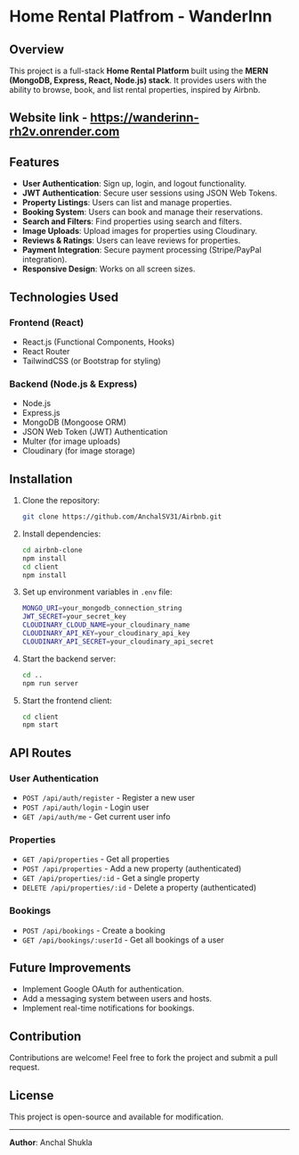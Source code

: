 # Home Rental Platfrom - WanderInn

## Overview
This project is a full-stack **Home Rental Platform** built using the **MERN (MongoDB, Express, React, Node.js) stack**. It provides users with the ability to browse, book, and list rental properties, inspired by Airbnb.
## Website link - https://wanderinn-rh2v.onrender.com

## Features
- **User Authentication**: Sign up, login, and logout functionality.
- **JWT Authentication**: Secure user sessions using JSON Web Tokens.
- **Property Listings**: Users can list and manage properties.
- **Booking System**: Users can book and manage their reservations.
- **Search and Filters**: Find properties using search and filters.
- **Image Uploads**: Upload images for properties using Cloudinary.
- **Reviews & Ratings**: Users can leave reviews for properties.
- **Payment Integration**: Secure payment processing (Stripe/PayPal integration).
- **Responsive Design**: Works on all screen sizes.

## Technologies Used
### Frontend (React)
- React.js (Functional Components, Hooks)
- React Router
- TailwindCSS (or Bootstrap for styling)

### Backend (Node.js & Express)
- Node.js
- Express.js
- MongoDB (Mongoose ORM)
- JSON Web Token (JWT) Authentication
- Multer (for image uploads)
- Cloudinary (for image storage)

## Installation
1. Clone the repository:
   ```sh
   git clone https://github.com/AnchalSV31/Airbnb.git
   ```

2. Install dependencies:
   ```sh
   cd airbnb-clone
   npm install
   cd client
   npm install
   ```

3. Set up environment variables in `.env` file:
   ```sh
   MONGO_URI=your_mongodb_connection_string
   JWT_SECRET=your_secret_key
   CLOUDINARY_CLOUD_NAME=your_cloudinary_name
   CLOUDINARY_API_KEY=your_cloudinary_api_key
   CLOUDINARY_API_SECRET=your_cloudinary_api_secret
   ```

4. Start the backend server:
   ```sh
   cd ..
   npm run server
   ```

5. Start the frontend client:
   ```sh
   cd client
   npm start
   ```

## API Routes
### User Authentication
- `POST /api/auth/register` - Register a new user
- `POST /api/auth/login` - Login user
- `GET /api/auth/me` - Get current user info

### Properties
- `GET /api/properties` - Get all properties
- `POST /api/properties` - Add a new property (authenticated)
- `GET /api/properties/:id` - Get a single property
- `DELETE /api/properties/:id` - Delete a property (authenticated)

### Bookings
- `POST /api/bookings` - Create a booking
- `GET /api/bookings/:userId` - Get all bookings of a user

## Future Improvements
- Implement Google OAuth for authentication.
- Add a messaging system between users and hosts.
- Implement real-time notifications for bookings.

## Contribution
Contributions are welcome! Feel free to fork the project and submit a pull request.

## License
This project is open-source and available for modification.

---
**Author**: Anchal Shukla
